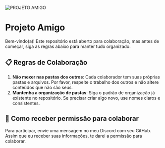 ![PROJETO AMIGO](https://uniathenaprods3.uniathena.com/s3fs-public/insights-article/seriesreview-e2-80-9cfriends-e2-80-9d_0.jpg)
# Projeto Amigo

Bem-vindo(a)! Este repositório está aberto para colaboração, mas antes de começar, siga as regras abaixo para manter tudo organizado.

## 📋 Regras de Colaboração

1. **Não mexer nas pastas dos outros**: Cada colaborador tem suas próprias pastas e arquivos. Por favor, respeite o trabalho dos outros e não altere conteúdos que não são seus.
2. **Mantenha a organização de pastas**: Siga o padrão de organização já existente no repositório. Se precisar criar algo novo, use nomes claros e consistentes.

## 🔐 Como receber permissão para colaborar

Para participar, envie uma mensagem no meu Discord com seu GitHub. Assim que eu receber suas informações, te darei a permissão para colaborar.
